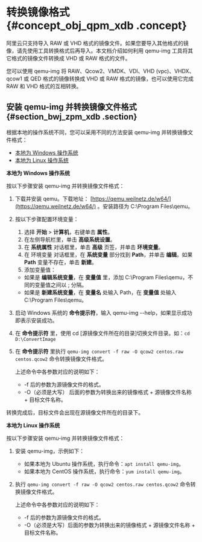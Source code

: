 # 转换镜像格式 {#concept_obj_qpm_xdb .concept}

阿里云只支持导入 RAW 或 VHD 格式的镜像文件。如果您要导入其他格式的镜像，请先使用工具转换格式后再导入。本文档介绍如何利用 qemu-img 工具将其它格式的镜像文件转换成 VHD 或 RAW 格式的文件。

您可以使用 qemu-img 将 RAW、Qcow2、VMDK、VDI、VHD \(vpc\)、VHDX、qcow1 或 QED 格式的镜像转换成 VHD 或 RAW 格式的镜像，也可以使用它完成 RAW 和 VHD 格式的互相转换。

## 安装 qemu-img 并转换镜像文件格式 {#section_bwj_zpm_xdb .section}

根据本地的操作系统不同，您可以采用不同的方法安装 qemu-img 并转换镜像文件格式：

-   [本地为 Windows 操作系统](#windows)
-   [本地为 Linux 操作系统](#linux)

**本地为 Windows 操作系统**

按以下步骤安装 qemu-img 并转换镜像文件格式：

1.  下载并安装 qemu。下载地址： [https://qemu.weilnetz.de/w64/](https://qemu.weilnetz.de/w64/) 。安装路径为 C:\\Program Files\\qemu。
2.  按以下步骤配置环境变量：
    1.  选择 **开始** \> **计算机**，右键单击 **属性**。
    2.  在左侧导航栏里，单击 **高级系统设置**。
    3.  在 **系统属性** 对话框里，单击 **高级** 页签，并单击 **环境变量**。
    4.  在 环境变量 对话框里，在 **系统变量** 部分找到 **Path**，并单击 **编辑**。如果 **Path** 变量不存在，单击 **新建**。
    5.  添加变量值：
    -   如果是 **编辑系统变量**，在 **变量值** 里，添加 C:\\Program Files\\qemu，不同的变量值之间以 ; 分隔。
    -   如果是 **新建系统变量**，在 **变量名** 处输入 Path，在 **变量值** 处输入 C:\\Program Files\\qemu。
3.  启动 Windows 系统的 **命令提示符**，输入 qemu-img --help，如果显示成功即表示安装成功。
4.  在 **命令提示符** 里，使用 cd \[源镜像文件所在的目录\]切换文件目录。如：`cd D:\ConvertImage`
5.  在 **命令提示符** 里执行 `qemu-img convert -f raw -O qcow2 centos.raw centos.qcow2` 命令转换镜像文件格式。

    上述命令中各参数对应的说明如下：

    -   -f 后的参数为源镜像文件的格式。
    -   -O（必须是大写） 后面的参数为转换出来的镜像格式 + 源镜像文件名称 + 目标文件名称。

转换完成后，目标文件会出现在源镜像文件所在的目录下。

**本地为 Linux 操作系统**

按以下步骤安装 qemu-img 并转换镜像文件格式：

1.  安装 qemu-img，示例如下：
    -   如果本地为 Ubuntu 操作系统，执行命令：`apt install qemu-img`。
    -   如果本地为 CentOS 操作系统，执行命令：`yum install qemu-img`。
2.  执行 `qemu-img convert -f raw -O qcow2 centos.raw centos.qcow2` 命令转换镜像文件格式。

    上述命令中各参数对应的说明如下：

    -   -f 后的参数为源镜像文件的格式。
    -   -O（必须是大写）后面的参数为转换出来的镜像格式 + 源镜像文件名称 + 目标文件名称。

